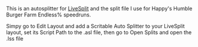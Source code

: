 This is an autosplitter for [LiveSplit](https://livesplit.org/) and the split file I use for Happy's Humble Burger Farm Endless% speedruns. 

Simpy go to Edit Layout and add a Scritable Auto Splitter to your LiveSplit layout, set its Script Path to the .asl file, then go to Open Splits and open the .lss file
